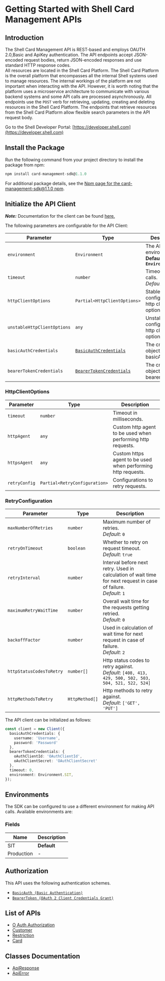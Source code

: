 
# Getting Started with Shell Card Management APIs

## Introduction

The Shell Card Management API is REST-based and employs OAUTH 2.0,Basic and ApiKey authentication.
The API endpoints accept JSON-encoded request bodies, return JSON-encoded responses and use standard HTTP response codes.  
All resources are located in the Shell Card Platform.  The Shell Card Platform is the overall platform that encompasses all the internal Shell systems used to manage resources.
The internal workings of the platform are not important when interacting with the API. However, it is worth noting that the platform uses a microservice architecture to communicate with various backend systems and some API calls are processed asynchronously.
All endpoints use the `POST` verb for retrieving, updating, creating and deleting resources in the Shell Card Platform. The endpoints that retrieve resources from the Shell Card Platform allow flexible search parameters in the API request body.

Go to the Shell Developer Portal: [https://developer.shell.com](https://developer.shell.com)

## Install the Package

Run the following command from your project directory to install the package from npm:

```ts
npm install card-management-sdk@1.1.0
```

For additional package details, see the [Npm page for the card-management-sdk@1.1.0 npm](https://www.npmjs.com/package/card-management-sdk/v/1.1.0).

## Initialize the API Client

**_Note:_** Documentation for the client can be found [here.](https://www.github.com/sdks-io/card-management-js-sdk/tree/1.1.0/doc/client.md)

The following parameters are configurable for the API Client:

| Parameter | Type | Description |
|  --- | --- | --- |
| `environment` | `Environment` | The API environment. <br> **Default: `Environment.SIT`** |
| `timeout` | `number` | Timeout for API calls.<br>*Default*: `0` |
| `httpClientOptions` | `Partial<HttpClientOptions>` | Stable configurable http client options. |
| `unstableHttpClientOptions` | `any` | Unstable configurable http client options. |
| `basicAuthCredentials` | [`BasicAuthCredentials`](https://www.github.com/sdks-io/card-management-js-sdk/tree/1.1.0/doc/$a/https://www.github.com/sdks-io/card-management-js-sdk/tree/1.1.0/basic-authentication.md) | The credential object for basicAuth |
| `bearerTokenCredentials` | [`BearerTokenCredentials`](https://www.github.com/sdks-io/card-management-js-sdk/tree/1.1.0/doc/$a/https://www.github.com/sdks-io/card-management-js-sdk/tree/1.1.0/oauth-2-client-credentials-grant.md) | The credential object for bearerToken |

### HttpClientOptions

| Parameter | Type | Description |
|  --- | --- | --- |
| `timeout` | `number` | Timeout in milliseconds. |
| `httpAgent` | `any` | Custom http agent to be used when performing http requests. |
| `httpsAgent` | `any` | Custom https agent to be used when performing http requests. |
| `retryConfig` | `Partial<RetryConfiguration>` | Configurations to retry requests. |

### RetryConfiguration

| Parameter | Type | Description |
|  --- | --- | --- |
| `maxNumberOfRetries` | `number` | Maximum number of retries. <br> *Default*: `0` |
| `retryOnTimeout` | `boolean` | Whether to retry on request timeout. <br> *Default*: `true` |
| `retryInterval` | `number` | Interval before next retry. Used in calculation of wait time for next request in case of failure. <br> *Default*: `1` |
| `maximumRetryWaitTime` | `number` | Overall wait time for the requests getting retried. <br> *Default*: `0` |
| `backoffFactor` | `number` | Used in calculation of wait time for next request in case of failure. <br> *Default*: `2` |
| `httpStatusCodesToRetry` | `number[]` | Http status codes to retry against. <br> *Default*: `[408, 413, 429, 500, 502, 503, 504, 521, 522, 524]` |
| `httpMethodsToRetry` | `HttpMethod[]` | Http methods to retry against. <br> *Default*: `['GET', 'PUT']` |

The API client can be initialized as follows:

```ts
const client = new Client({
  basicAuthCredentials: {
    username: 'Username',
    password: 'Password'
  },
  bearerTokenCredentials: {
    oAuthClientId: 'OAuthClientId',
    oAuthClientSecret: 'OAuthClientSecret'
  },
  timeout: 0,
  environment: Environment.SIT,
});
```

## Environments

The SDK can be configured to use a different environment for making API calls. Available environments are:

### Fields

| Name | Description |
|  --- | --- |
| SIT | **Default** |
| Production | - |

## Authorization

This API uses the following authentication schemes.

* [`BasicAuth (Basic Authentication)`](https://www.github.com/sdks-io/card-management-js-sdk/tree/1.1.0/doc/$a/https://www.github.com/sdks-io/card-management-js-sdk/tree/1.1.0/basic-authentication.md)
* [`BearerToken (OAuth 2 Client Credentials Grant)`](https://www.github.com/sdks-io/card-management-js-sdk/tree/1.1.0/doc/$a/https://www.github.com/sdks-io/card-management-js-sdk/tree/1.1.0/oauth-2-client-credentials-grant.md)

## List of APIs

* [O Auth Authorization](https://www.github.com/sdks-io/card-management-js-sdk/tree/1.1.0/doc/controllers/o-auth-authorization.md)
* [Customer](https://www.github.com/sdks-io/card-management-js-sdk/tree/1.1.0/doc/controllers/customer.md)
* [Restriction](https://www.github.com/sdks-io/card-management-js-sdk/tree/1.1.0/doc/controllers/restriction.md)
* [Card](https://www.github.com/sdks-io/card-management-js-sdk/tree/1.1.0/doc/controllers/card.md)

## Classes Documentation

* [ApiResponse](https://www.github.com/sdks-io/card-management-js-sdk/tree/1.1.0/doc/api-response.md)
* [ApiError](https://www.github.com/sdks-io/card-management-js-sdk/tree/1.1.0/doc/api-error.md)

